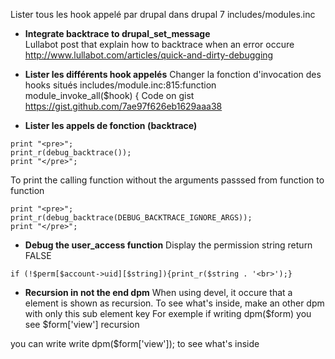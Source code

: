 Lister tous les hook appelé par drupal 
dans drupal 7
includes/modules.inc


* **Integrate backtrace to drupal_set_message**    
Lullabot post that explain how to backtrace when an error occure
http://www.lullabot.com/articles/quick-and-dirty-debugging


* **Lister les différents hook appelés**
Changer la fonction d'invocation des hooks situés 
includes/module.inc:815:function module_invoke_all($hook) {
Code on gist https://gist.github.com/7ae97f626eb1629aaa38

* **Lister les appels de fonction (backtrace)**
```
print "<pre>";
print_r(debug_backtrace());
print "</pre>";
```
To print the calling function without the arguments passsed from function to function 
```
print "<pre>";
print_r(debug_backtrace(DEBUG_BACKTRACE_IGNORE_ARGS));
print "</pre>";
```

* **Debug the user_access function** 
Display the permission string return FALSE   
```
if (!$perm[$account->uid][$string]){print_r($string . '<br>');}
```

* **Recursion in not the end dpm**
When using devel, it occure that a element is shown as recursion. 
To see what's inside, make an other dpm with only this sub element key 
For exemple 
if writing dpm($form)
you see
$form['view'] recursion 

you can write write dpm($form['view']);
to see what's inside
